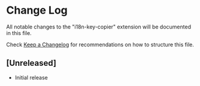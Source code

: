 # Change Log

All notable changes to the "i18n-key-copier" extension will be documented in this file.

Check [Keep a Changelog](http://keepachangelog.com/) for recommendations on how to structure this file.

## [Unreleased]

- Initial release